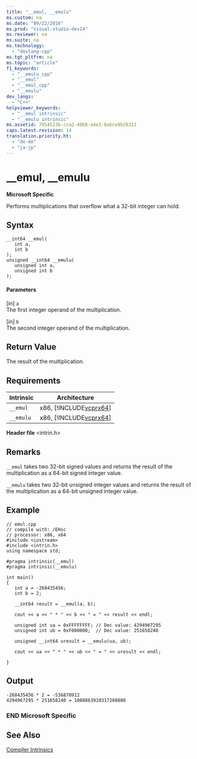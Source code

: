 ```yaml
---
title: "__emul, __emulu"
ms.custom: na
ms.date: "09/22/2016"
ms.prod: "visual-studio-dev14"
ms.reviewer: na
ms.suite: na
ms.technology: 
  - "devlang-cpp"
ms.tgt_pltfrm: na
ms.topic: "article"
f1_keywords: 
  - "__emulu_cpp"
  - "__emul"
  - "__emul_cpp"
  - "__emulu"
dev_langs: 
  - "C++"
helpviewer_keywords: 
  - "__emul intrinsic"
  - "__emulu intrinsic"
ms.assetid: 79545236-cca2-40b8-a4e1-8abce9b26311
caps.latest.revision: 14
translation.priority.ht: 
  - "de-de"
  - "ja-jp"
---
```

# __emul, __emulu
**Microsoft Specific**  
  
 Performs multiplications that overflow what a 32-bit integer can hold.  
  
## Syntax  
  
```  
__int64 __emul(  
   int a,  
   int b  
);  
unsigned __int64 __emulu(  
   unsigned int a,  
   unsigned int b  
);  
```  
  
#### Parameters  
 [in] `a`  
 The first integer operand of the multiplication.  
  
 [in] `b`  
 The second integer operand of the multiplication.  
  
## Return Value  
 The result of the multiplication.  
  
## Requirements  
  
|Intrinsic|Architecture|  
|---------------|------------------|  
|`__emul`|x86, [!INCLUDE[vcprx64](../VS_csharp/includes/vcprx64_md.md)]|  
|`__emulu`|x86, [!INCLUDE[vcprx64](../VS_csharp/includes/vcprx64_md.md)]|  
  
 **Header file** <intrin.h>  
  
## Remarks  
 `__emul` takes two 32-bit signed values and returns the result of the multiplication as a 64-bit signed integer value.  
  
 `__emulu` takes two 32-bit unsigned integer values and returns the result of the multiplication as a 64-bit unsigned integer value.  
  
## Example  
  
```  
// emul.cpp  
// compile with: /EHsc  
// processor: x86, x64  
#include <iostream>  
#include <intrin.h>  
using namespace std;  
  
#pragma intrinsic(__emul)  
#pragma intrinsic(__emulu)  
  
int main()  
{  
   int a = -268435456;   
   int b = 2;   
  
   __int64 result = __emul(a, b);  
  
   cout << a << " * " << b << " = " << result << endl;  
  
   unsigned int ua = 0xFFFFFFFF; // Dec value: 4294967295  
   unsigned int ub = 0xF000000;  // Dec value: 251658240  
  
   unsigned __int64 uresult = __emulu(ua, ub);  
  
   cout << ua << " * " << ub << " = " << uresult << endl;  
  
}  
```  
  
## Output  
  
```  
-268435456 * 2 = -536870912  
4294967295 * 251658240 = 1080863910317260800  
```  
  
### END Microsoft Specific  
  
## See Also  
 [Compiler Intrinsics](../VS_csharp/compiler-intrinsics.md)